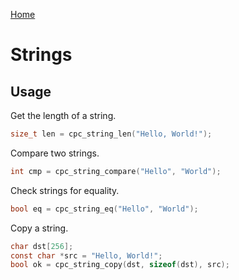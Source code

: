 [Home](https://milesbarr.github.io/cross-platform-c/)

# Strings

## Usage

Get the length of a string.

```c
size_t len = cpc_string_len("Hello, World!");
```

Compare two strings.

```c
int cmp = cpc_string_compare("Hello", "World");
```

Check strings for equality.

```c
bool eq = cpc_string_eq("Hello", "World");
```

Copy a string.

```c
char dst[256];
const char *src = "Hello, World!";
bool ok = cpc_string_copy(dst, sizeof(dst), src);
```
